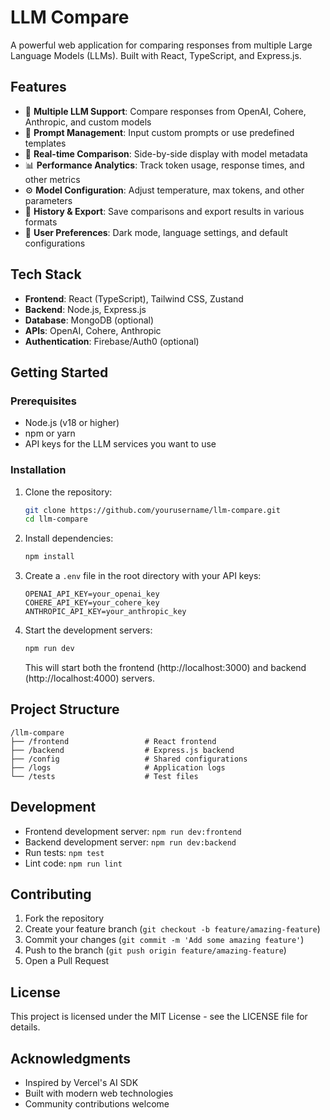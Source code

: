 # LLM Compare

A powerful web application for comparing responses from multiple Large Language Models (LLMs). Built with React, TypeScript, and Express.js.

## Features

- 🤖 **Multiple LLM Support**: Compare responses from OpenAI, Cohere, Anthropic, and custom models
- 📝 **Prompt Management**: Input custom prompts or use predefined templates
- 🔄 **Real-time Comparison**: Side-by-side display with model metadata
- 📊 **Performance Analytics**: Track token usage, response times, and other metrics
- ⚙️ **Model Configuration**: Adjust temperature, max tokens, and other parameters
- 💾 **History & Export**: Save comparisons and export results in various formats
- 🌙 **User Preferences**: Dark mode, language settings, and default configurations

## Tech Stack

- **Frontend**: React (TypeScript), Tailwind CSS, Zustand
- **Backend**: Node.js, Express.js
- **Database**: MongoDB (optional)
- **APIs**: OpenAI, Cohere, Anthropic
- **Authentication**: Firebase/Auth0 (optional)

## Getting Started

### Prerequisites

- Node.js (v18 or higher)
- npm or yarn
- API keys for the LLM services you want to use

### Installation

1. Clone the repository:
   ```bash
   git clone https://github.com/yourusername/llm-compare.git
   cd llm-compare
   ```

2. Install dependencies:
   ```bash
   npm install
   ```

3. Create a `.env` file in the root directory with your API keys:
   ```env
   OPENAI_API_KEY=your_openai_key
   COHERE_API_KEY=your_cohere_key
   ANTHROPIC_API_KEY=your_anthropic_key
   ```

4. Start the development servers:
   ```bash
   npm run dev
   ```

   This will start both the frontend (http://localhost:3000) and backend (http://localhost:4000) servers.

## Project Structure

```
/llm-compare
├── /frontend                 # React frontend
├── /backend                  # Express.js backend
├── /config                   # Shared configurations
├── /logs                     # Application logs
└── /tests                    # Test files
```

## Development

- Frontend development server: `npm run dev:frontend`
- Backend development server: `npm run dev:backend`
- Run tests: `npm test`
- Lint code: `npm run lint`

## Contributing

1. Fork the repository
2. Create your feature branch (`git checkout -b feature/amazing-feature`)
3. Commit your changes (`git commit -m 'Add some amazing feature'`)
4. Push to the branch (`git push origin feature/amazing-feature`)
5. Open a Pull Request

## License

This project is licensed under the MIT License - see the LICENSE file for details.

## Acknowledgments

- Inspired by Vercel's AI SDK
- Built with modern web technologies
- Community contributions welcome 